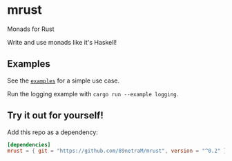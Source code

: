 # mrust

Monads for Rust

Write and use monads like it's Haskell!

## Examples

See the [`examples`](./examples/) for a simple use case.

Run the logging example with `cargo run --example logging`.

## Try it out for yourself!

Add this repo as a dependency:

```toml
[dependencies]
mrust = { git = "https://github.com/89netraM/mrust", version = "^0.2" }
```
